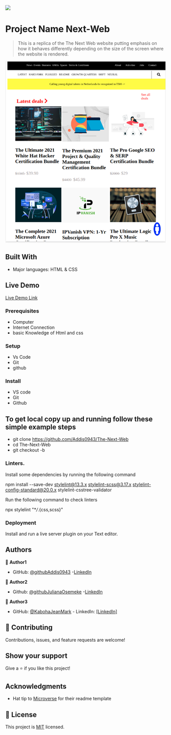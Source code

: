 ![](https://img.shields.io/badge/Microverse-blueviolet)

# Project Name Next-Web

> This is a replica of the The Next Web website putting emphasis on how it behaves differently depending on the size of the screen where the website is rendered.

![screenshot](./app-screenshot-2.png)

## Built With

- Major languages: HTML & CSS

## Live Demo

[Live Demo Link](https://addis0943.github.io/The-Next-Web/)

### Prerequisites

- Computer
- Internet Connection
- basic Knowledge of Html and css

### Setup

- Vs Code
- Git
- github

### Install

- VS code
- Git
- Github

## To get local copy up and running follow these simple example steps

- git clone https://github.com/Addis0943/The-Next-Web
- cd The-Next-Web
- git checkout -b

### Linters.

Install some dependencies by running the following command

npm install --save-dev stylelint@13.3.x stylelint-scss@3.17.x stylelint-config-standard@20.0.x stylelint-csstree-validator

Run the following command to check linters

npx stylelint "\*_/_.{css,scss}"

### Deployment

Install and run a live server plugin on your Text editor.

## Authors

👤 **Author1**

- GitHub: [@githubAddis0943](https://github.com/Addis0943) -[LinkedIn](https://www.linkedin.com/in/addis-belete-134b98191/)

👤 **Author2**

- Github: [@githubJulianaOsemeke](https://github.com/JulianaOsemeke) -[LinkedIn](https://ng.linkedin.com/in/juliana-osemeke)

👤 **Author3**

- GitHub: [@KabohaJeanMark](https://github.com/KabohaJeanMark) - LinkedIn: [[LinkedIn]](https://www.linkedin.com/in/jean-mark-kaboha-software-engineer/)

## 🤝 Contributing

Contributions, issues, and feature requests are welcome!

## Show your support

Give a ⭐️ if you like this project!

## Acknowledgments

- Hat tip to [Microverse](https://www.microverse.org/) for their readme template

## 📝 License

This project is [MIT](./LICENSE) licensed.
